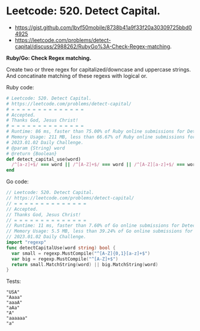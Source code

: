 # Leetcode: 520. Detect Capital.

- https://gist.github.com/lbvf50mobile/8738b41a9f33f20a30309725bbd04925
- https://leetcode.com/problems/detect-capital/discuss/2988262/RubyGo%3A-Check-Regex-matching.

**Ruby/Go: Check Regex matching.**

Create two or three regex for capitalized/downcase and uppercase strings. And concatinate matching of these regexs with logical or.

Ruby code:
```Ruby
# Leetcode: 520. Detect Capital.
# https://leetcode.com/problems/detect-capital/
# = = = = = = = = = = = = = =
# Accepted.
# Thanks God, Jesus Christ!
# = = = = = = = = = = = = = =
# Runtime: 86 ms, faster than 75.00% of Ruby online submissions for Detect Capital.
# Memory Usage: 211 MB, less than 66.67% of Ruby online submissions for Detect Capital.
# 2023.01.02 Daily Challenge.
# @param {String} word
# @return {Boolean}
def detect_capital_use(word)
  /^[a-z]+$/ === word || /^[A-Z]+$/ === word || /^[A-Z][a-z]+$/ === word
end
```

Go code:
```Go
// Leetcode: 520. Detect Capital.
// https://leetcode.com/problems/detect-capital/
// = = = = = = = = = = = = = =
// Accepted.
// Thanks God, Jesus Christ!
// = = = = = = = = = = = = = =
// Runtime: 11 ms, faster than 7.60% of Go online submissions for Detect Capital.
// Memory Usage: 5.5 MB, less than 39.24% of Go online submissions for Detect Capital.
// 2023.01.02 Daily Challenge.
import "regexp"
func detectCapitalUse(word string) bool {
  var small = regexp.MustCompile("^[A-Z]{0,1}[a-z]+$")
  var big = regexp.MustCompile("^[A-Z]+$")
  return small.MatchString(word) || big.MatchString(word)
}
```

Tests:
```
"USA"
"Aaaa"
"aaaA"
"aAa"
"A"
"aaaaaa"
"a"
```
